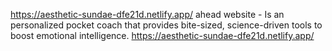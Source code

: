 https://aesthetic-sundae-dfe21d.netlify.app/
ahead website - Is an personalized pocket coach that provides bite-sized, science-driven tools to boost emotional intelligence.
https://aesthetic-sundae-dfe21d.netlify.app/

